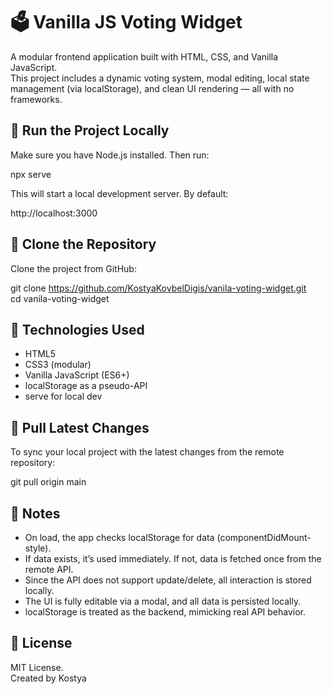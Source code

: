 # 🗳️ Vanilla JS Voting Widget

A modular frontend application built with HTML, CSS, and Vanilla JavaScript.  
This project includes a dynamic voting system, modal editing, local state management (via localStorage), and clean UI rendering — all with no frameworks.

## 🚀 Run the Project Locally

Make sure you have Node.js installed. Then run:

npx serve

This will start a local development server. By default:

http://localhost:3000

## 🧷 Clone the Repository

Clone the project from GitHub:

git clone https://github.com/KostyaKovbelDigis/vanila-voting-widget.git  
cd vanila-voting-widget

## 🔧 Technologies Used

- HTML5
- CSS3 (modular)
- Vanilla JavaScript (ES6+)
- localStorage as a pseudo-API
- serve for local dev

## 🔄 Pull Latest Changes

To sync your local project with the latest changes from the remote repository:

git pull origin main

## 🧠 Notes

- On load, the app checks localStorage for data (componentDidMount-style).
- If data exists, it’s used immediately. If not, data is fetched once from the remote API.
- Since the API does not support update/delete, all interaction is stored locally.
- The UI is fully editable via a modal, and all data is persisted locally.
- localStorage is treated as the backend, mimicking real API behavior.

## 📄 License

MIT License.  
Created by Kostya
